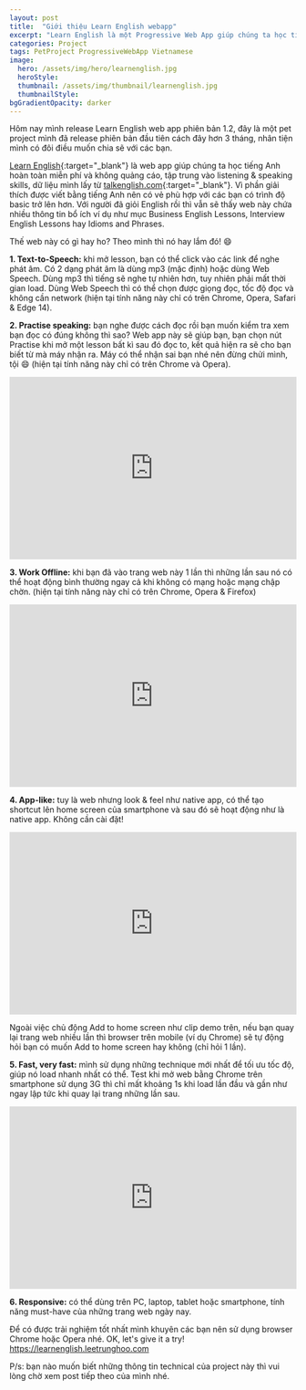 ```yaml
---
layout: post
title:  "Giới thiệu Learn English webapp"
excerpt: "Learn English là một Progressive Web App giúp chúng ta học tiếng Anh"
categories: Project
tags: PetProject ProgressiveWebApp Vietnamese
image:
  hero: /assets/img/hero/learnenglish.jpg
  heroStyle: 
  thumbnail: /assets/img/thumbnail/learnenglish.jpg
  thumbnailStyle:
bgGradientOpacity: darker
---
```


Hôm nay mình release Learn English web app phiên bản 1.2, đây là một pet project mình đã release phiên bản đầu tiên cách đây hơn 3 tháng, nhân tiện mình có đôi điều muốn chia sẽ với các bạn.

[Learn English](https://learnenglish.leetrunghoo.com){:target="_blank"} là web app giúp chúng ta học tiếng Anh hoàn toàn miễn phí và không quảng cáo, tập trung vào listening & speaking skills, dữ liệu mình lấy từ [talkenglish.com](http://www.talkenglish.com){:target="_blank"}. Vì phần giải thích được viết bằng tiếng Anh nên có vẻ phù hợp với các bạn có trình độ basic trở lên hơn. Với người đã giỏi English rồi thì vẫn sẽ thấy web này chứa nhiều thông tin bổ ích ví dụ như mục Business English Lessons, Interview English Lessons hay Idioms and Phrases.

Thế web này có gì hay ho? Theo mình thì nó hay lắm đó! :smile:

**1. Text-to-Speech:** khi mở lesson, bạn có thể click vào các link để nghe phát âm. Có 2 dạng phát âm là dùng mp3 (mặc định) hoặc dùng Web Speech. Dùng mp3 thì tiếng sẽ nghe tự nhiên hơn, tuy nhiên phải mất thời gian load. Dùng Web Speech thì có thể chọn được giọng đọc, tốc độ đọc và không cần network (hiện tại tính năng này chỉ có trên Chrome, Opera, Safari & Edge 14). 

**2. Practise speaking:** bạn nghe được cách đọc rồi bạn muốn kiểm tra xem bạn đọc có đúng không thì sao? Web app này sẽ giúp bạn, bạn chọn nút Practise khi mở một lesson bất kì sau đó đọc to, kết quả hiện ra sẽ cho bạn biết từ mà máy nhận ra. Máy có thể nhận sai bạn nhé nên đừng chửi mình, tội :smile: (hiện tại tính năng này chỉ có trên Chrome và Opera). 

<iframe width="100%" height="320" src="https://www.youtube.com/embed/L_4ZDqVbOKo" frameborder="0" allowfullscreen></iframe>

**3. Work Offline:** khi bạn đã vào trang web này 1 lần thì những lần sau nó có thể hoạt động bình thường ngay cả khi không có mạng hoặc mạng chập chờn. (hiện tại tính năng này chỉ có trên Chrome, Opera & Firefox)

<iframe width="100%" height="320" src="https://www.youtube.com/embed/vpVN7uuOHzE" frameborder="0" allowfullscreen></iframe>

**4. App-like:** tuy là web nhưng look & feel như native app, có thể tạo shortcut lên home screen của smartphone và sau đó sẽ hoạt động như là native app. Không cần cài đặt!

<iframe width="100%" height="320" src="https://www.youtube.com/embed/TrtP4qwl3qo" frameborder="0" allowfullscreen></iframe>

Ngoài việc chủ động Add to home screen như clip demo trên, nếu bạn quay lại trang web nhiều lần thì browser trên mobile (ví dụ Chrome) sẽ tự động hỏi bạn có muốn Add to home screen hay không (chỉ hỏi 1 lần).

**5. Fast, very fast:** mình sử dụng những technique mới nhất để tối ưu tốc độ, giúp nó load nhanh nhất có thể. Test khi mở web bằng Chrome trên smartphone sử dụng 3G thì chỉ mất khoảng 1s khi load lần đầu và gần như ngay lập tức khi quay lại trang những lần sau.

<iframe width="100%" height="320" src="https://www.youtube.com/embed/nuJf_K5fxn0" frameborder="0" allowfullscreen></iframe>

**6. Responsive:** có thể dùng trên PC, laptop, tablet hoặc smartphone, tính năng must-have của những trang web ngày nay.

Để có được trải nghiệm tốt nhất mình khuyên các bạn nên sử dụng browser Chrome hoặc Opera nhé. 
OK, let's give it a try! <https://learnenglish.leetrunghoo.com>

P/s: bạn nào muốn biết những thông tin technical của project này thì vui lòng chờ xem post tiếp theo của mình nhé.
